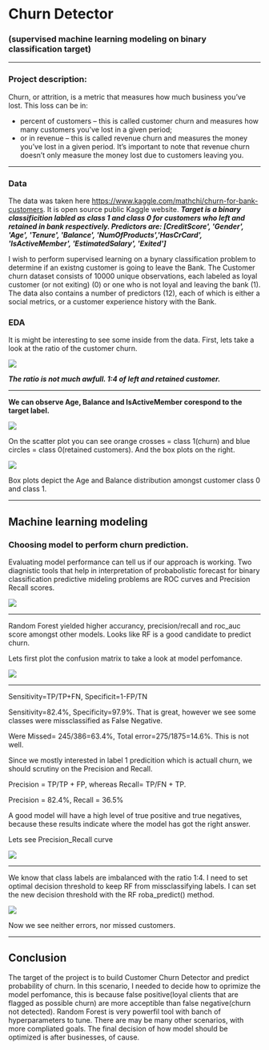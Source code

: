 # Churn Detector
### (supervised  machine learning modeling on binary classification target) 

---

### Project description:
Churn, or attrition, is a metric that measures how much business you’ve lost. This loss can be in:
- percent of customers – this is called customer churn and measures how many customers you’ve lost in a given period;
- or in revenue – this is called revenue churn and measures the money you’ve lost in a given period. It’s important to note that revenue churn doesn’t only measure the money lost due to customers leaving you. 

---

### Data

The data was taken here https://www.kaggle.com/mathchi/churn-for-bank-customers. It is open source public Kaggle website.
***Target is a binary classificition labled as class 1 and class 0 for customers who left and retained in bank respectively. Predictors are: [CreditScore', 'Gender', 'Age', 'Tenure', 'Balance', 'NumOfProducts','HasCrCard', 'IsActiveMember', 'EstimatedSalary', 'Exited']***
       

I wish to perform supervised learning on a bynary classification problem to determine if an existng customer is going to leave the Bank. The Customer churn dataset consists of 10000 unique observations, each labeled as loyal customer (or not exiting) (0) or one who is not loyal and leaving the bank (1). The data also contains a number of predictors (12), each of which is either a social  metrics, or a customer experience history with the Bank.

### EDA

It is might be interesting to see some inside from the data. First, lets take a look at the ratio of the customer churn.

![](https://github.com/evgenygrobov/Customer-churn-prediction/blob/main/images/pie_chart.png)


***The ratio is not much awfull. 1:4 of left and retained customer.***

---

**We can observe Age, Balance and IsActiveMember corespond to the target label.**

![](https://github.com/evgenygrobov/Customer-churn-prediction/blob/main/images/correl.png)

On the scatter plot you can see orange crosses = class 1(churn) and blue circles = class 0(retained customers).
And the box plots on the right. 

![](https://github.com/evgenygrobov/Customer-churn-prediction/blob/main/images/AGE%7CBalance.png)

Box plots depict the Age and Balance  distribution amongst customer class 0 and class 1.

---

## Machine learning modeling

### Choosing model to perform churn prediction.
Evaluating model performance can tell us if our approach is working. Two diagnistic tools that help in interpretation of probabolistic forecast for binary
classification predictive mideling problems are ROC curves and Precision Recall scores.

![](https://github.com/evgenygrobov/Customer-churn-prediction/blob/main/images/AllModelsROC.png)

---

Random Forest yielded higher accurancy, precision/recall and roc_auc score amongst other models. Looks like RF is a good candidate to predict churn.

Lets first plot the confusion matrix to take a look at model perfomance.

![](https://github.com/evgenygrobov/Customer-churn-prediction/blob/main/images/MatrixBefore.png)


---

Sensitivity=TP/TP+FN, Specificit=1-FP/TN

Sensitivity=82.4%, Specificity=97.9%. That is great, however we see some classes were missclassified as False Negative.

Were Missed= 245/386=63.4%, Total error=275/1875=14.6%. This is not well. 


Since we mostly interested in label 1 predicition which is actuall churn, we should scrutiny on the Precision and Recall.

Precision = TP/TP + FP, whereas  Recall= TP/FN + TP.

Precision = 82.4%, Recall = 36.5%

A good model will have a high level of true positive and true negatives, because these results indicate where the model has got the right answer.

Lets see Precision_Recall curve 

![](https://github.com/evgenygrobov/Customer-churn-prediction/blob/main/images/Threshold_Prec_Recall.png)

---

We know that class labels are imbalanced with the ratio 1:4. I need to set optimal decision threshold to keep RF from missclassifying labels.
I can set the new decision threshold with the RF roba_predict() method.


![](https://github.com/evgenygrobov/Customer-churn-prediction/blob/main/images/MatrixAfter.png)

Now we see neither errors, nor missed customers.

---
## Conclusion

The target of the project is to build Customer Churn Detector and predict probability of churn. 
In this scenario, I needed to decide how to oprimize the model perfomance, this is because false positive(loyal clients that are flagged as possible churn) are more acceptible than false negative(churn not detected). Random Forest is very powerfil tool with banch of hyperparameters to tune.
There are may be many other scenarios, with more compliated goals. The final decision of how model should be optimized is after businesses, of cause.


